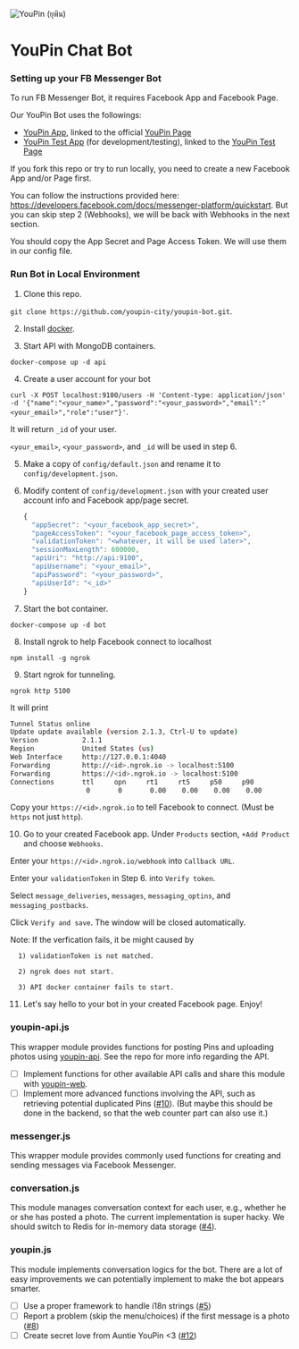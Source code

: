 ![YouPin (ยุพิน)](https://raw.githubusercontent.com/youpin-city/youpin-web/master/public/image/logo.png)

# YouPin Chat Bot

### Setting up your FB Messenger Bot

To run FB Messenger Bot, it requires Facebook App and Facebook Page.

Our YouPin Bot uses the followings:
- [YouPin App](https://developers.facebook.com/apps/1590826994566376), linked to the official [YouPin Page](https://www.facebook.com/youpin.city)
- [YouPin Test App](https://developers.facebook.com/apps/266788757017683) (for development/testing), linked to the [YouPin Test Page](https://www.facebook.com/youpin.city.test)



If you fork this repo or try to run locally, you need to create a new Facebook App and/or Page first.

You can follow the instructions provided here: https://developers.facebook.com/docs/messenger-platform/quickstart. But you can skip step 2 (Webhooks), we will be back with Webhooks in the next section.

You should copy the App Secret and Page Access Token. We will use them in our config file.

### Run Bot in Local Environment
1. Clone this repo.

  `git clone https://github.com/youpin-city/youpin-bot.git`.

2. Install [docker](https://www.docker.com/).

3. Start API with MongoDB containers.

  `docker-compose up -d api`

4. Create a user account for your bot

  `curl -X POST localhost:9100/users -H 'Content-type: application/json' -d '{"name":"<your_name>","password":"<your_password>","email":"<your_email>","role":"user"}'`.

  It will return `_id` of your user.

  `<your_email>`, `<your_password>`, and `_id` will be used in step 6.

5. Make a copy of `config/default.json` and rename it to `config/development.json`.

6. Modify content of `config/development.json` with your created user account info and Facebook app/page secret.

    ``` javascript
    {
      "appSecret": "<your_facebook_app_secret>",
      "pageAccessToken": "<your_facebook_page_access_token>",
      "validationToken": "<whatever, it will be used later>",
      "sessionMaxLength": 600000,
      "apiUri": "http://api:9100",
      "apiUsername": "<your_email>",
      "apiPassword": "<your_password>",
      "apiUserId": "<_id>"
    }
    ```

7. Start the bot container.

  `docker-compose up -d bot`

8. Install ngrok to help Facebook connect to localhost

  `npm install -g ngrok`

9. Start ngrok for tunneling.

  `ngrok http 5100`

  It will print

  ``` bash
  Tunnel Status online
  Update update available (version 2.1.3, Ctrl-U to update)
  Version           2.1.1
  Region            United States (us)
  Web Interface     http://127.0.0.1:4040
  Forwarding        http://<id>.ngrok.io -> localhost:5100
  Forwarding        https://<id>.ngrok.io -> localhost:5100
  Connections       ttl     opn     rt1     rt5     p50     p90
                     0       0       0.00    0.00    0.00    0.00
  ```

  Copy your `https://<id>.ngrok.io` to tell Facebook to connect. (Must be `https` not just `http`).

10. Go to your created Facebook app. Under `Products` section, `+Add Product` and choose `Webhooks`.

  Enter your `https://<id>.ngrok.io/webhook` into `Callback URL`.

  Enter your `validationToken` in Step 6. into `Verify token`.

  Select `message_deliveries`, `messages`, `messaging_optins`, and `messaging_postbacks`.

  Click `Verify and save`. The window will be closed automatically.

  Note: If the verfication fails, it be might caused by

      1) validationToken is not matched.

      2) ngrok does not start.

      3) API docker container fails to start.

11. Let's say hello to your bot in your created Facebook page. Enjoy!

### youpin-api.js
This wrapper module provides functions for posting Pins and uploading photos using [youpin-api](https://github.com/youpin-city/youpin-api). See the repo for more info regarding the API.

- [ ] Implement functions for other available API calls and share this module with [youpin-web](https://github.com/youpin-city/youpin-web).
- [ ] Implement more advanced functions involving the API, such as retrieving potential duplicated Pins ([#10](https://github.com/youpin-city/youpin-bot/issues/10)). (But maybe this should be done in the backend, so that the web counter part can also use it.)

### messenger.js
This wrapper module provides commonly used functions for creating and sending messages via Facebook Messenger.

### conversation.js
This module manages conversation context for each user, e.g., whether he or she has posted a photo. The current implementation is super hacky. We should switch to Redis for in-memory data storage ([#4](https://github.com/youpin-city/youpin-bot/issues/4)).

### youpin.js
This module implements conversation logics for the bot. There are a lot of easy improvements we can potentially implement to make the bot appears smarter.

- [ ] Use a proper framework to handle i18n strings ([#5](https://github.com/youpin-city/youpin-bot/issues/5))
- [ ] Report a problem (skip the menu/choices) if the first message is a photo ([#8](https://github.com/youpin-city/youpin-bot/issues/8))
- [ ] Create secret love from Auntie YouPin <3 ([#12](https://github.com/youpin-city/youpin-bot/issues/12))
